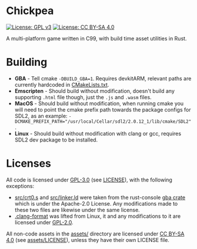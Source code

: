 # Chickpea

[![License: GPL v3](https://img.shields.io/badge/License-GPLv3-blue.svg)](https://www.gnu.org/licenses/gpl-3.0) [![License: CC BY-SA 4.0](https://img.shields.io/badge/License-CC%20BY--SA%204.0-lightgrey.svg)](https://creativecommons.org/licenses/by-sa/4.0/)

A multi-platform game written in C99, with build time asset utilities in Rust.

# Building

* **GBA** - Tell cmake `-DBUILD_GBA=1`. Requires devkitARM, relevant paths are currently hardcoded in [CMakeLists.txt]().
* **Emscripten** - Should build without modification, doesn't build any supporting `.html` file though, just the `.js` and `.wasm` files.
* **MacOS** - Should build without modification, when running cmake you will need to point the cmake prefix path towards the package configs for SDL2, as an example: `-DCMAKE_PREFIX_PATH="/usr/local/Cellar/sdl2/2.0.12_1/lib/cmake/SDL2"`.
* **Linux** - Should build without modification with clang or gcc, requires SDL2 dev package to be installed.

# Licenses

All code is licensed under [GPL-3.0](https://www.gnu.org/licenses/gpl-3.0.en.html) (see [LICENSE]()), with the following exceptions:

* [src/crt0.s]() and [src/linker.ld]() were taken from the rust-console [gba crate](https://github.com/rust-console/gba) which is under the Apache-2.0 License. Any modifications made to these two files are likewise under the same license.
* [.clang-format]() was lifted from Linux, it and any modifications to it are licensed under [GPL-2.0](https://www.gnu.org/licenses/old-licenses/gpl-2.0.en.html).

All non-code assets in the [assets/]() directory are licensed under [CC BY-SA 4.0](https://creativecommons.org/licenses/by-sa/4.0/) (see [assets/LICENSE]()), unless they have their own LICENSE file.

